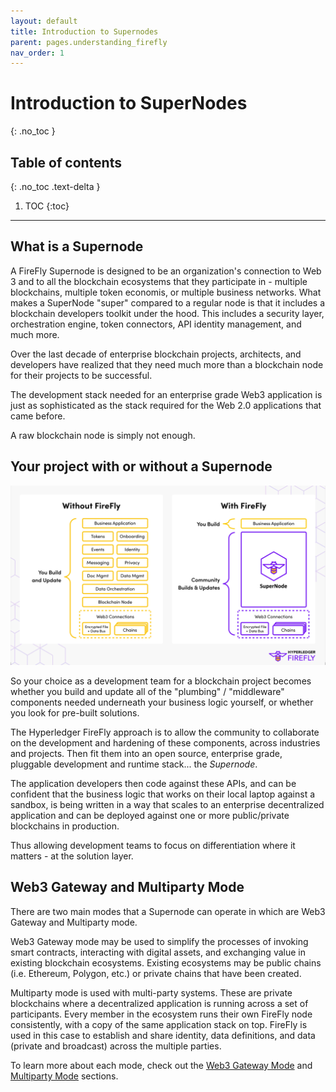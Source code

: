 ```yaml
---
layout: default
title: Introduction to Supernodes
parent: pages.understanding_firefly
nav_order: 1
---
```


# Introduction to SuperNodes
{: .no_toc }

## Table of contents
{: .no_toc .text-delta }

1. TOC
{:toc}

---

## What is a Supernode

A FireFly Supernode is designed to be an organization's connection to Web 3 and to all the blockchain ecosystems that they participate in - multiple blockchains, multiple token economis, or multiple business networks. What makes a SuperNode "super" compared to a regular node is that it includes a blockchain developers toolkit under the hood. This includes a security layer, orchestration engine, token connectors, API identity management, and much more.

Over the last decade of enterprise blockchain projects, architects, and developers have realized
that they need much more than a blockchain node for their projects to be successful.

The development stack needed for an enterprise grade Web3 application is just as sophisticated as the stack required for the Web 2.0 applications that came before.

A raw blockchain node is simply not enough.

## Your project with or without a Supernode

![Without FireFly / with FireFly](../images/without_firefly_with_firefly1.png)

So your choice as a development team for a blockchain project becomes whether you build
and update all of the "plumbing" / "middleware" components needed underneath your business
logic yourself, or whether you look for pre-built solutions.

The Hyperledger FireFly approach is to allow the community to collaborate on the development and hardening of
these components, across industries and projects. Then fit them into an open source, enterprise grade,
pluggable development and runtime stack... the _Supernode_.

The application developers then code against these APIs, and can be confident that the business logic that works
on their local laptop against a sandbox, is being written in a way that scales to an enterprise
decentralized application and can be deployed against one or more public/private blockchains in production.

Thus allowing development teams to focus on differentiation where it matters - at the solution layer.

## Web3 Gateway and Multiparty Mode

There are two main modes that a Supernode can operate in which are Web3 Gateway and Multiparty mode.

Web3 Gateway mode may be used to simplify the processes of invoking smart contracts, interacting with digital assets, and exchanging value in existing blockchain ecosystems. Existing ecosystems may be public chains (i.e. Ethereum, Polygon, etc.) or private chains that have been created.

Multiparty mode is used with multi-party systems. These are private blockchains where a decentralized application is running across a set of participants. Every member in the ecosystem runs their own FireFly node consistently, with a copy of the same application stack on top. FireFly is used in this case to establish and share identity, data definitions, and data (private and broadcast) across the multiple parties.

To learn more about each mode, check out the [Web3 Gateway Mode](./firefly_modes/gateway_mode.html) and [Multiparty Mode](./firefly_modes/multiparty_mode.html) sections.

